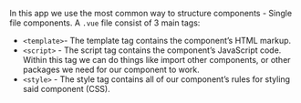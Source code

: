 In this app we use the most common way to structure components - Single file components.
A `.vue` file consist of 3 main tags:  
* `<template>`- The template tag contains the component’s HTML markup.
* `<script>` -  The script tag contains the component’s JavaScript code. Within this tag we can do things like import other components, or other packages we need for our component to work.
* `<style>` -  The style tag contains all of our component’s rules for styling said component (CSS).

